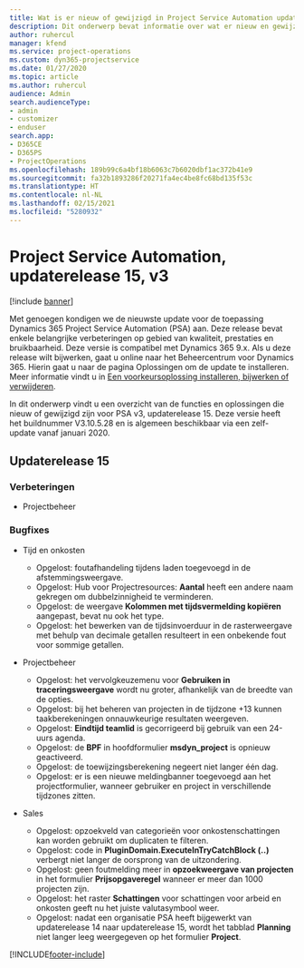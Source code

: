 ```yaml
---
title: Wat is er nieuw of gewijzigd in Project Service Automation updaterelease 15, v3
description: Dit onderwerp bevat informatie over wat er nieuw en gewijzigd is in Project Service Automation updaterelease 15, v3.
author: ruhercul
manager: kfend
ms.service: project-operations
ms.custom: dyn365-projectservice
ms.date: 01/27/2020
ms.topic: article
ms.author: ruhercul
audience: Admin
search.audienceType:
- admin
- customizer
- enduser
search.app:
- D365CE
- D365PS
- ProjectOperations
ms.openlocfilehash: 189b99c6a4bf18b6063c7b6020dbf1ac372b41e9
ms.sourcegitcommit: fa32b1893286f20271fa4ec4be8fc68bd135f53c
ms.translationtype: HT
ms.contentlocale: nl-NL
ms.lasthandoff: 02/15/2021
ms.locfileid: "5280932"
---
```

# <a name="project-service-automation-update-release-15-v3"></a>Project Service Automation, updaterelease 15, v3

[!include [banner](../includes/psa-now-project-operations.md)]

Met genoegen kondigen we de nieuwste update voor de toepassing Dynamics 365 Project Service Automation (PSA) aan. Deze release bevat enkele belangrijke verbeteringen op gebied van kwaliteit, prestaties en bruikbaarheid. Deze versie is compatibel met Dynamics 365 9.x. Als u deze release wilt bijwerken, gaat u online naar het Beheercentrum voor Dynamics 365. Hierin gaat u naar de pagina Oplossingen om de update te installeren. Meer informatie vindt u in [Een voorkeursoplossing installeren, bijwerken of verwijderen](https://docs.microsoft.com/power-platform/admin/install-remove-preferred-solution).

In dit onderwerp vindt u een overzicht van de functies en oplossingen die nieuw of gewijzigd zijn voor PSA v3, updaterelease 15. Deze versie heeft het buildnummer V3.10.5.28 en is algemeen beschikbaar via een zelf-update vanaf januari 2020.

## <a name="update-release-15"></a>Updaterelease 15 

### <a name="enhancements"></a>Verbeteringen

- Projectbeheer

### <a name="bug-fixes"></a>Bugfixes

- Tijd en onkosten

  - Opgelost: foutafhandeling tijdens laden toegevoegd in de afstemmingsweergave.
  - Opgelost: Hub voor Projectresources: **Aantal** heeft een andere naam gekregen om dubbelzinnigheid te verminderen.
  - Opgelost: de weergave **Kolommen met tijdsvermelding kopiëren** aangepast, bevat nu ook het type.
  - Opgelost: het bewerken van de tijdsinvoerduur in de rasterweergave met behulp van decimale getallen resulteert in een onbekende fout voor sommige getallen.

- Projectbeheer

  - Opgelost: het vervolgkeuzemenu voor **Gebruiken in traceringsweergave** wordt nu groter, afhankelijk van de breedte van de opties.
  - Opgelost: bij het beheren van projecten in de tijdzone +13 kunnen taakberekeningen onnauwkeurige resultaten weergeven.
  - Opgelost: **Eindtijd teamlid** is gecorrigeerd bij gebruik van een 24-uurs agenda.
  - Opgelost: de **BPF** in hoofdformulier **msdyn_project** is opnieuw geactiveerd.
  - Opgelost: de toewijzingsberekening negeert niet langer één dag.
  - Opgelost: er is een nieuwe meldingbanner toegevoegd aan het projectformulier, wanneer gebruiker en project in verschillende tijdzones zitten.

- Sales

  - Opgelost: opzoekveld van categorieën voor onkostenschattingen kan worden gebruikt om duplicaten te filteren.
  - Opgelost: code in **PluginDomain.ExecuteInTryCatchBlock (..)** verbergt niet langer de oorsprong van de uitzondering.
  - Opgelost: geen foutmelding meer in **opzoekweergave van projecten** in het formulier **Prijsopgaveregel** wanneer er meer dan 1000 projecten zijn.
  - Opgelost: het raster **Schattingen** voor schattingen voor arbeid en onkosten geeft nu het juiste valutasymbool weer.
  - Opgelost: nadat een organisatie PSA heeft bijgewerkt van updaterelease 14 naar updaterelease 15, wordt het tabblad **Planning** niet langer leeg weergegeven op het formulier **Project**.


[!INCLUDE[footer-include](../includes/footer-banner.md)]